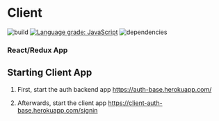 # Client
![build](https://travis-ci.org/tkwok/client.svg?branch=master) [![Language grade: JavaScript](https://img.shields.io/lgtm/grade/javascript/g/tkwok/client.svg?logo=lgtm&logoWidth=18)](https://lgtm.com/projects/g/tkwok/client/context:javascript) ![dependencies](https://david-dm.org/tkwok/repo.svg)

### React/Redux App

## Starting Client App
1. First, start the auth backend app
https://auth-base.herokuapp.com/

2. Afterwards, start the client app
https://client-auth-base.herokuapp.com/signin

